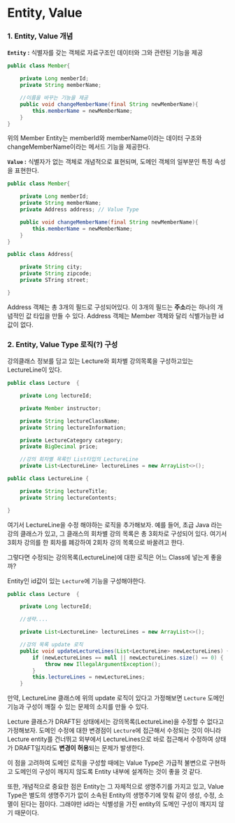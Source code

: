 # Entity, Value 


### 1. Entity, Value 개념 

**``Entity`` :** 식별자를 갖는 객체로 자료구조인 데이터와 그와 관련된 기능을 제공
~~~JAVA
public class Member{

    private Long memberId;
    private String memberName;

    //이름을 바꾸는 기능을 제공
    public void changeMemberName(final String newMemberName){
        this.memberName = newMemberName;
    }
}
~~~
위의 Member Entity는 memberId와 memberName이라는 데이터 구조와 changeMemberName이라는 메서드 기능을 제공한다. 

**`Value` :** 식별자가 없는 객체로 개념적으로 표현되며, 도메인 객체의 일부분인 특정 속성을 표현한다.

~~~JAVA
public class Member{

    private Long memberId;
    private String memberName;
    private Address address; // Value Type

    public void changeMemberName(final String newMemberName){
        this.memberName = newMemberName;
    }
}
~~~
~~~JAVA
public class Address{

    private String city;
    private String zipcode;
    private STring street;

}
~~~
Address 객체는 총 3개의 필드로 구성되어있다. 이 3개의 필드는 **주소**라는 하나의 개념적인 값 타입을 만들 수 있다. Address 객체는 Member 객체와 달리 식별가능한 id값이 없다. 


### 2. Entity, Value Type 로직(?) 구성

강의클래스 정보를 담고 있는 Lecture와 회차별 강의목록을 구성하고있는 LectureLine이 있다. 

~~~JAVA
public class Lecture  {

    private Long lectureId;

    private Member instructor;

    private String lectureClassName;
    private String lectureInformation;

    private LectureCategory category;
    private BigDecimal price;

    //강의 회차별 목록인 List타입의 LectureLine
    private List<LectureLine> lectureLines = new ArrayList<>();

~~~

~~~JAVA
public class LectureLine {

    private String lectureTitle;
    private String lectureContents;

}
~~~

여기서 LectureLine을 수정 해야하는 로직을 추가해보자. 예를 들어, 초급 Java 라는 강의 클래스가 있고, 그 클래스의 회차별 강의 목록은 총 3회차로 구성되어 있다.
여기서 3회차 강의를 한 회차를 폐강하여 2회차 강의 목록으로 바꿀려고 한다.

그렇다면 수정되는 강의목록(LectureLine)에 대한 로직은 어느 Class에 넣는게 좋을까? 

Entity인 id값이 있는 `Lecture`에 기능을 구성해야한다. 

~~~JAVA
public class Lecture  {

    private Long lectureId;

    //생략....

    private List<LectureLine> lectureLines = new ArrayList<>();

    //강의 목록 update 로직 
    public void updateLectureLines(List<LectureLine> newLectureLines) {
        if (newLectureLines == null || newLectureLines.size() == 0) {
            throw new IllegalArgumentException();
        }
        this.lectureLines = newLectureLines;
    }
~~~

만약, LectureLine 클래스에 위의 update 로직이 있다고 가정해보면 `Lecture` 도메인 기능과 구성이 깨질 수 있는 문제의 소지를 만들 수 있다.

 Lecture 클래스가 DRAFT된 상태에서는 강의목록(LectureLine)을 수정할 수 없다고 가정해보자. 도메인 수정에 대한 변경점이 `Lecture`에 접근해서 수정되는 것이 아니라 Lecture entity를 건너뛰고 외부에서 LectureLines으로 바로 접근해서 수정하여 상태가 DRAFT일지라도 **변경이 허용**되는 문제가 발생한다. 

이 점을 고려하여 도메인 로직을 구성할 때에는 Value Type은 가급적 불변으로 구현하고 도메인의 구성이 깨지지 않도록 Entity 내부에 설계하는 것이 좋을 것 같다.

또한, 개념적으로 중요한 점은 Entity는 그 자체적으로 생명주기를 가지고 있고, Value Type은 별도의 생명주기가 없이 소속된 Entity의 생명주기에 맞춰 같이 생성, 수정, 소멸이 된다는 점이다. 그래야만 id라는 식별성을 가진 entity의 도메인 구성이 깨지지 않기 때문이다. 
